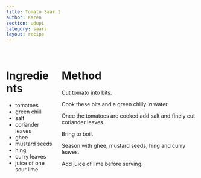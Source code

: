 ```yaml
---
title: Tomato Saar 1
author: Karen
section: udupi
category: saars
layout: recipe
---
```


<br>
<div class='columns'> <div class='column is-one-third p-3' markdown='1'>

# Ingredients

* tomatoes
* green chilli
* salt
* coriander leaves
* ghee
* mustard seeds
* hing
* curry leaves
* juice of one sour lime


</div> <div class='column is-two-thirds p-3' markdown='1'>

# Method

Cut tomato into bits.

Cook these bits and a green chilly in water.

Once the tomatoes are cooked add salt and finely cut coriander leaves.

Bring to boil.

Season with ghee, mustard seeds, hing and curry leaves.

Add juice of lime before serving.
 

</div> </div>